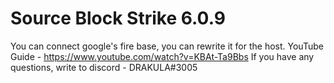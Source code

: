 # Source Block Strike 6.0.9
You can connect google's fire base, you can rewrite it for the host.
YouTube Guide - https://www.youtube.com/watch?v=KBAt-Ta9Bbs
If you have any questions, write to discord - DRAKULA#3005

